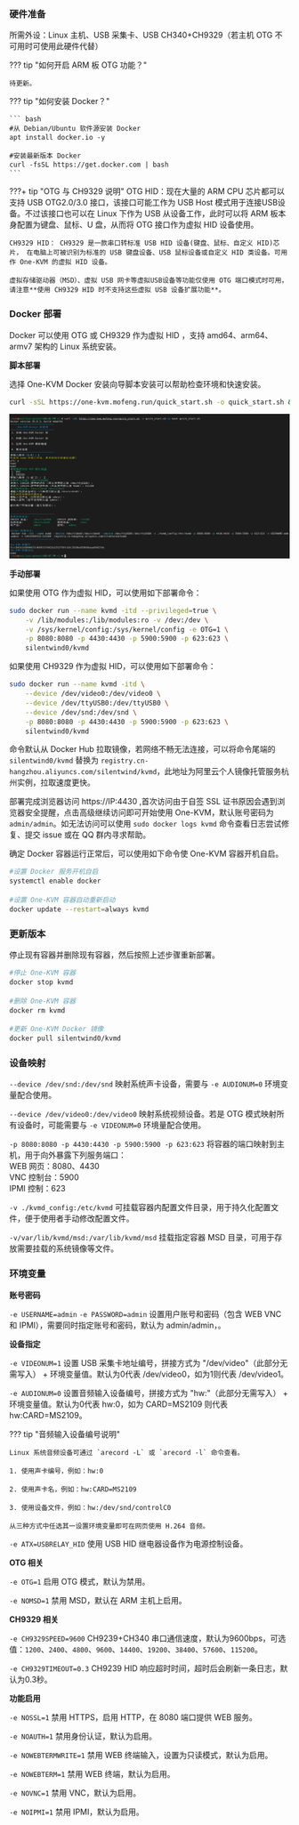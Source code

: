 ### 硬件准备

所需外设：Linux 主机、USB 采集卡、USB CH340+CH9329（若主机 OTG 不可用时可使用此硬件代替）

??? tip "如何开启 ARM 板 OTG 功能？"
    
    待更新。

??? tip "如何安装 Docker？"

    ``` bash
    #从 Debian/Ubuntu 软件源安装 Docker
    apt install docker.io -y

    #安装最新版本 Docker
    curl -fsSL https://get.docker.com | bash
    ```

???+ tip "OTG 与 CH9329 说明"
    OTG HID：现在大量的 ARM CPU 芯片都可以支持 USB OTG2.0/3.0 接口，该接口可能工作为 USB Host 模式用于连接USB设备。不过该接口也可以在 Linux 下作为 USB 从设备工作，此时可以将 ARM 板本身配置为键盘、鼠标、U 盘，从而将 OTG 接口作为虚拟 HID 设备使用。

    CH9329 HID： CH9329 是一款串口转标准 USB HID 设备(键盘、鼠标、自定义 HID)芯片， 在电脑上可被识别为标准的 USB 键盘设备、USB 鼠标设备或自定义 HID 类设备。可用作 One-KVM 的虚拟 HID 设备。

    虚拟存储驱动器（MSD）、虚拟 USB 网卡等虚拟USB设备等功能仅使用 OTG 端口模式时可用，请注意**使用 CH9329 HID 时不支持这些虚拟 USB 设备扩展功能**。
    
### Docker 部署

Docker 可以使用 OTG 或 CH9329 作为虚拟 HID ，支持 amd64、arm64、armv7 架构的 Linux 系统安装。

**脚本部署**

选择 One-KVM Docker 安装向导脚本安装可以帮助检查环境和快速安装。

```bash
curl -sSL https://one-kvm.mofeng.run/quick_start.sh -o quick_start.sh && bash quick_start.sh
```

![quick_start](img/image-202411161848.png)

**手动部署**

如果使用 OTG 作为虚拟 HID，可以使用如下部署命令：
``` bash
sudo docker run --name kvmd -itd --privileged=true \
    -v /lib/modules:/lib/modules:ro -v /dev:/dev \
    -v /sys/kernel/config:/sys/kernel/config -e OTG=1 \
    -p 8080:8080 -p 4430:4430 -p 5900:5900 -p 623:623 \
    silentwind0/kvmd
```

如果使用 CH9329 作为虚拟 HID，可以使用如下部署命令：
``` bash
sudo docker run --name kvmd -itd \
    --device /dev/video0:/dev/video0 \
    --device /dev/ttyUSB0:/dev/ttyUSB0 \
    --device /dev/snd:/dev/snd \
    -p 8080:8080 -p 4430:4430 -p 5900:5900 -p 623:623 \
    silentwind0/kvmd
```

命令默认从 Docker Hub 拉取镜像，若网络不畅无法连接，可以将命令尾端的 `silentwind0/kvmd` 替换为 `registry.cn-hangzhou.aliyuncs.com/silentwind/kvmd`，此地址为阿里云个人镜像托管服务杭州实例，拉取速度更快。

部署完成浏览器访问 https://IP:4430 ,首次访问由于自签 SSL 证书原因会遇到浏览器安全提醒，点击高级继续访问即可开始使用 One-KVM，默认账号密码为 `admin/admin`。如无法访问可以使用 `sudo docker logs kvmd` 命令查看日志尝试修复、提交 issue 或在 QQ 群内寻求帮助。

确定 Docker 容器运行正常后，可以使用如下命令使 One-KVM 容器开机自启。

```bash
#设置 Docker 服务开机自启
systemctl enable docker

#设置 One-KVM 容器自动重新启动
docker update --restart=always kvmd
```

### 更新版本

停止现有容器并删除现有容器，然后按照上述步骤重新部署。

```bash
#停止 One-KVM 容器
docker stop kvmd

#删除 One-KVM 容器
docker rm kvmd

#更新 One-KVM Docker 镜像
docker pull silentwind0/kvmd
```


### 设备映射
`--device /dev/snd:/dev/snd` 映射系统声卡设备，需要与 `-e AUDIONUM=0` 环境变量配合使用。

`--device /dev/video0:/dev/video0` 映射系统视频设备。若是 OTG 模式映射所有设备时，可能需要与 `-e VIDEONUM=0` 环境量配合使用。

`-p 8080:8080 -p 4430:4430 -p 5900:5900 -p 623:623` 将容器的端口映射到主机，用于向外暴露下列服务端口：<br>
 WEB 网页：8080、4430<br>
 VNC 控制台：5900<br>
 IPMI 控制：623

`-v ./kvmd_config:/etc/kvmd` 可挂载容器内配置文件目录，用于持久化配置文件，便于使用者手动修改配置文件。

`-v/var/lib/kvmd/msd:/var/lib/kvmd/msd` 挂载指定容器 MSD 目录，可用于存放需要挂载的系统镜像等文件。

### 环境变量

**账号密码**

`-e USERNAME=admin` `-e PASSWORD=admin` 设置用户账号和密码（包含 WEB VNC 和 IPMI），需要同时指定账号和密码，默认为 admin/admin，。

**设备指定**

`-e VIDEONUM=1` 设置 USB 采集卡地址编号，拼接方式为 "/dev/video"（此部分无需写入） + 环境变量值。默认为0代表 /dev/video0，如为1则代表 /dev/video1。
 
`-e AUDIONUM=0` 设置音频输入设备编号，拼接方式为 "hw:"（此部分无需写入） + 环境变量值。默认为0代表 hw:0，如为 CARD=MS2109 则代表 hw:CARD=MS2109。

??? tip "音频输入设备编号说明"

    Linux 系统音频设备可通过 `arecord -L` 或 `arecord -l` 命令查看。

    1. 使用声卡编号，例如：hw:0

    2. 使用声卡名，例如：hw:CARD=MS2109

    3. 使用设备文件，例如：hw:/dev/snd/controlC0

    从三种方式中任选其一设置环境变量即可在网页使用 H.264 音频。

`-e ATX=USBRELAY_HID` 使用 USB HID 继电器设备作为电源控制设备。

**OTG 相关**

`-e OTG=1` 启用 OTG 模式，默认为禁用。

`-e NOMSD=1` 禁用 MSD，默认在 ARM 主机上启用。

**CH9329 相关**

`-e CH9329SPEED=9600` CH9239+CH340 串口通信速度，默认为9600bps，可选值：`1200`、`2400`、`4800`、`9600`、`14400`、`19200`、`38400`、`57600`、`115200`。

`-e CH9329TIMEOUT=0.3` CH9239 HID 响应超时时间，超时后会刷新一条日志，默认为0.3秒。

**功能启用**

`-e NOSSL=1` 禁用 HTTPS，启用 HTTP，在 8080 端口提供 WEB 服务。

`-e NOAUTH=1` 禁用身份认证，默认为启用。

`-e NOWEBTERMWRITE=1` 禁用 WEB 终端输入，设置为只读模式，默认为启用。

`-e NOWEBTERM=1` 禁用 WEB 终端，默认为启用。

`-e NOVNC=1` 禁用 VNC，默认为启用。

`-e NOIPMI=1` 禁用 IPMI，默认为启用。